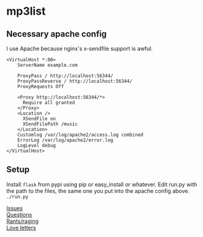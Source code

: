 mp3list
=======

Necessary apache config
-----

I use Apache because nginx's x-sendfile support is awful.

    <VirtualHost *:80>
        ServerName example.com
    
        ProxyPass / http://localhost:56344/
        ProxyPassReverse / http://localhost:56344/
        ProxyRequests Off
    
        <Proxy http://localhost:56344/*>
          Require all granted
        </Proxy>
        <Location />
          XSendFile on
          XSendFilePath /music
        </Location>
        Customlog /var/log/apache2/access.log combined
        ErrorLog /var/log/apache2/error.log
        LogLevel debug
    </VirtualHost>

Setup
-----

Install `flask` from pypi using pip or easy_install or whatever. Edit run.py with the path to the files, the same one you put into the apache config above. `./run.py`

[Issues](https://github.com/blha303/mp3list/issues)    
[Questions](https://github.com/blha303/mp3list/issues)    
[Rants/raging](https://github.com/blha303/mp3list/issues)    
[Love letters](https://github.com/blha303/mp3list/issues)
